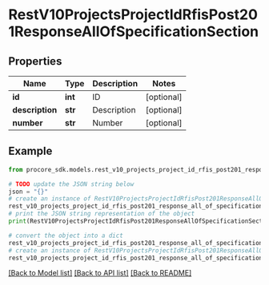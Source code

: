 # RestV10ProjectsProjectIdRfisPost201ResponseAllOfSpecificationSection


## Properties

Name | Type | Description | Notes
------------ | ------------- | ------------- | -------------
**id** | **int** | ID | [optional] 
**description** | **str** | Description | [optional] 
**number** | **str** | Number | [optional] 

## Example

```python
from procore_sdk.models.rest_v10_projects_project_id_rfis_post201_response_all_of_specification_section import RestV10ProjectsProjectIdRfisPost201ResponseAllOfSpecificationSection

# TODO update the JSON string below
json = "{}"
# create an instance of RestV10ProjectsProjectIdRfisPost201ResponseAllOfSpecificationSection from a JSON string
rest_v10_projects_project_id_rfis_post201_response_all_of_specification_section_instance = RestV10ProjectsProjectIdRfisPost201ResponseAllOfSpecificationSection.from_json(json)
# print the JSON string representation of the object
print(RestV10ProjectsProjectIdRfisPost201ResponseAllOfSpecificationSection.to_json())

# convert the object into a dict
rest_v10_projects_project_id_rfis_post201_response_all_of_specification_section_dict = rest_v10_projects_project_id_rfis_post201_response_all_of_specification_section_instance.to_dict()
# create an instance of RestV10ProjectsProjectIdRfisPost201ResponseAllOfSpecificationSection from a dict
rest_v10_projects_project_id_rfis_post201_response_all_of_specification_section_from_dict = RestV10ProjectsProjectIdRfisPost201ResponseAllOfSpecificationSection.from_dict(rest_v10_projects_project_id_rfis_post201_response_all_of_specification_section_dict)
```
[[Back to Model list]](../README.md#documentation-for-models) [[Back to API list]](../README.md#documentation-for-api-endpoints) [[Back to README]](../README.md)


